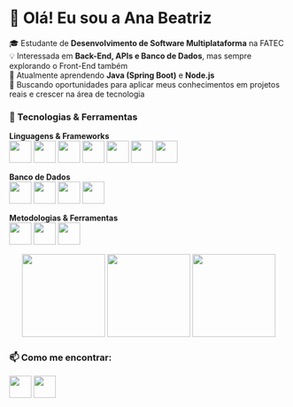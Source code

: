 # 👋 Olá! Eu sou a Ana Beatriz

🎓 Estudante de **Desenvolvimento de Software Multiplataforma** na FATEC  
💡 Interessada em **Back-End, APIs e Banco de Dados**, mas sempre explorando o Front-End também  
🌱 Atualmente aprendendo **Java (Spring Boot)** e **Node.js**  
📌 Buscando oportunidades para aplicar meus conhecimentos em projetos reais e crescer na área de tecnologia  

### 🚀 Tecnologias & Ferramentas

**Linguagens & Frameworks**  
<code><img src="https://cdn.jsdelivr.net/gh/devicons/devicon@latest/icons/java/java-original-wordmark.svg" width="40"/></code>
<code><img src="https://cdn.jsdelivr.net/gh/devicons/devicon@latest/icons/spring/spring-original.svg" width="40"/></code>
<code><img src="https://cdn.jsdelivr.net/gh/devicons/devicon@latest/icons/nodejs/nodejs-original.svg" width="40"/></code>
<code><img src="https://cdn.jsdelivr.net/gh/devicons/devicon@latest/icons/express/express-original.svg" width="40"/></code>
<code><img src="https://cdn.jsdelivr.net/gh/devicons/devicon@latest/icons/javascript/javascript-original.svg" width="40"/></code>
<code><img src="https://cdn.jsdelivr.net/gh/devicons/devicon@latest/icons/typescript/typescript-original.svg" width="40"/></code>
<code><img src="https://cdn.jsdelivr.net/gh/devicons/devicon@latest/icons/react/react-original.svg" width="40"/></code>

**Banco de Dados**  
<code><img src="https://cdn.jsdelivr.net/gh/devicons/devicon@latest/icons/postgresql/postgresql-original.svg" width="40"/></code>
<code><img src="https://cdn.jsdelivr.net/gh/devicons/devicon@latest/icons/oracle/oracle-original.svg" width="40"/></code>
<code><img src="https://cdn.jsdelivr.net/gh/devicons/devicon@latest/icons/mongodb/mongodb-original.svg" width="40"/></code>
<code><img src="https://cdn.jsdelivr.net/gh/devicons/devicon@latest/icons/redis/redis-original.svg" width="40"/></code>

**Metodologias & Ferramentas**  
<code><img src="https://cdn.jsdelivr.net/gh/devicons/devicon@latest/icons/git/git-original.svg" width="40"/></code>
<code><img src="https://cdn.jsdelivr.net/gh/devicons/devicon@latest/icons/github/github-original.svg" width="40"/></code>
<code><img src="https://img.icons8.com/external-tal-revivo-shadow-tal-revivo/48/external-postman-is-the-only-complete-api-development-environment-logo-shadow-tal-revivo.png" width="40"/></code>  

<!--OS STATS-->
<div align="center">
  <img height="150" src="https://github-readme-stats.vercel.app/api?username=anabefernandes&show_icons=true&theme=dracula&count_private=true"/>
  <img height="150" src="https://github-readme-stats.vercel.app/api/top-langs/?username=anabefernandes&layout=compact&theme=dracula"/>
  <img height="150" src="https://streak-stats.demolab.com/?user=anabefernandes&theme=dracula"/>
</div>

### 📫 Como me encontrar:
<a href="mailto:anafernandesdev@outlook.com"><img src="https://cdn-icons-png.flaticon.com/512/732/732223.png" width="40"/></a>
<a href="https://www.linkedin.com/in/anabefernandes/" target="_blank"><img src="https://cdn-icons-png.flaticon.com/256/174/174857.png" width="40"/></a>
